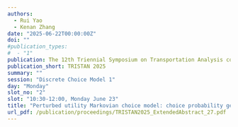```yaml
---
authors:
  - Rui Yao
  - Kenan Zhang
date: "2025-06-22T00:00:00Z"
doi: ""
#publication_types:
#  - "1"
publication: The 12th Triennial Symposium on Transportation Analysis conference
publication_short: TRISTAN 2025
summary: ""
session: "Discrete Choice Model 1"
day: "Monday"
slot_no: "2"
slot: "10:30-12:00, Monday June 23"
title: "Perturbed utility Markovian choice model: choice probability generation function and estimation"
url_pdf: /publication/proceedings/TRISTAN2025_ExtendedAbstract_27.pdf
---
```

